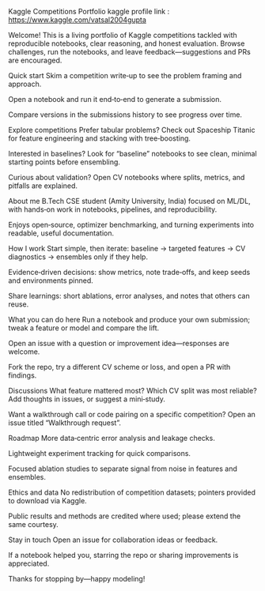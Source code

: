 Kaggle Competitions Portfolio
kaggle profile link : https://www.kaggle.com/vatsal2004gupta

Welcome! This is a living portfolio of Kaggle competitions tackled with reproducible notebooks, clear reasoning, and honest evaluation. Browse challenges, run the notebooks, and leave feedback—suggestions and PRs are encouraged.

Quick start
Skim a competition write‑up to see the problem framing and approach.

Open a notebook and run it end‑to‑end to generate a submission.

Compare versions in the submissions history to see progress over time.

Explore competitions
Prefer tabular problems? Check out Spaceship Titanic for feature engineering and stacking with tree‑boosting.

Interested in baselines? Look for “baseline” notebooks to see clean, minimal starting points before ensembling.

Curious about validation? Open CV notebooks where splits, metrics, and pitfalls are explained.

About me
B.Tech CSE student (Amity University, India) focused on ML/DL, with hands‑on work in notebooks, pipelines, and reproducibility.

Enjoys open‑source, optimizer benchmarking, and turning experiments into readable, useful documentation.

How I work
Start simple, then iterate: baseline → targeted features → CV diagnostics → ensembles only if they help.

Evidence‑driven decisions: show metrics, note trade‑offs, and keep seeds and environments pinned.

Share learnings: short ablations, error analyses, and notes that others can reuse.

What you can do here
Run a notebook and produce your own submission; tweak a feature or model and compare the lift.

Open an issue with a question or improvement idea—responses are welcome.

Fork the repo, try a different CV scheme or loss, and open a PR with findings.

Discussions
What feature mattered most? Which CV split was most reliable? Add thoughts in issues, or suggest a mini‑study.

Want a walkthrough call or code pairing on a specific competition? Open an issue titled “Walkthrough request”.

Roadmap
More data‑centric error analysis and leakage checks.

Lightweight experiment tracking for quick comparisons.

Focused ablation studies to separate signal from noise in features and ensembles.

Ethics and data
No redistribution of competition datasets; pointers provided to download via Kaggle.

Public results and methods are credited where used; please extend the same courtesy.

Stay in touch
Open an issue for collaboration ideas or feedback.

If a notebook helped you, starring the repo or sharing improvements is appreciated.

Thanks for stopping by—happy modeling!